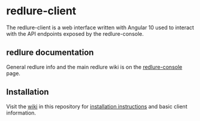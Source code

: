# redlure-client
The redlure-client is a web interface written with Angular 10 used to interact with the API endpoints exposed by the redlure-console.

## redlure documentation
General redlure info and the main redlure wiki is on the [redlure-console](https://github.com/redlure/redlure-console) page.

## Installation
Visit the [wiki](https://github.com/redlure/redlure-client/wiki) in this repository for [installation instructions](https://github.com/redlure/redlure-client/wiki/installation) and basic client information.

